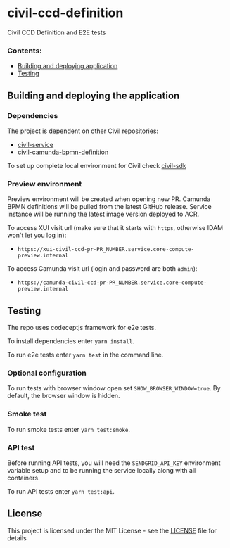 # civil-ccd-definition 

Civil CCD Definition and E2E tests

### Contents:

- [Building and deploying application](#building-and-deploying-the-application)
- [Testing](#testing)

## Building and deploying the application

### Dependencies

The project is dependent on other Civil repositories:

- [civil-service](https://github.com/hmcts/civil-service)
- [civil-camunda-bpmn-definition](https://github.com/hmcts/civil-camunda-bpmn-definition)

To set up complete local environment for Civil check [civil-sdk](https://github.com/hmcts/civil-sdk)

### Preview environment

Preview environment will be created when opening new PR. Camunda BPMN definitions will be pulled from the latest GitHub
release. Service instance will be running the latest image version deployed to ACR.

To access XUI visit url (make sure that it starts with `https`, otherwise IDAM won't let you log in):

- `https://xui-civil-ccd-pr-PR_NUMBER.service.core-compute-preview.internal`

To access Camunda visit url (login and password are both `admin`):

- `https://camunda-civil-ccd-pr-PR_NUMBER.service.core-compute-preview.internal`

## Testing

The repo uses codeceptjs framework for e2e tests.

To install dependencies enter `yarn install`.

To run e2e tests enter `yarn test` in the command line.

### Optional configuration

To run tests with browser window open set `SHOW_BROWSER_WINDOW=true`. By default, the browser window is hidden.

### Smoke test

To run smoke tests enter `yarn test:smoke`.

### API test 

Before running API tests, you will need the `SENDGRID_API_KEY` environment variable setup and to be running the service locally along with all containers.

To run API tests enter `yarn test:api`.

## License 

This project is licensed under the MIT License - see the [LICENSE](LICENSE) file for details
